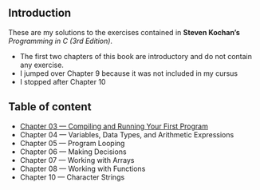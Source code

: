 ## Introduction
These are my solutions to the exercises contained in **Steven Kochan’s** *Programming in C (3rd Edition)*. 
* The first two chapters of this book are introductory and do not contain any exercise.
* I jumped over Chapter 9 because it was not included in my cursus
* I stopped after Chapter 10

## Table of content
* [Chapter 03 — Compiling and Running Your First Program](./Chapter_3)
* Chapter 04 — Variables, Data Types, and Arithmetic Expressions
* Chapter 05 — Program Looping
* Chapter 06 — Making Decisions
* Chapter 07 — Working with Arrays
* Chapter 08 — Working with Functions
* Chapter 10 — Character Strings